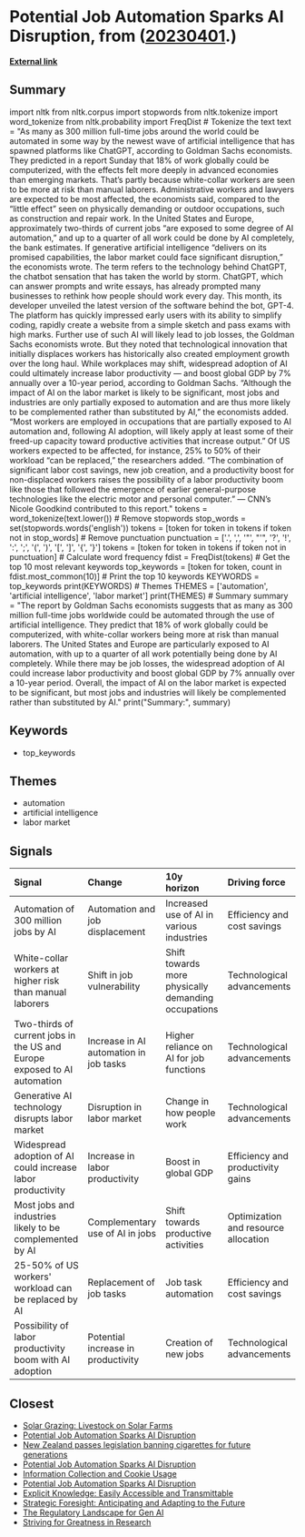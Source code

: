 # __Potential Job Automation Sparks AI Disruption__, from ([20230401](https://kghosh.substack.com/p/20230401).)

__[External link](https://edition.cnn.com/2023/03/29/tech/chatgpt-ai-automation-jobs-impact-intl-hnk/index.html)__



## Summary

import nltk from nltk.corpus import stopwords from nltk.tokenize import word_tokenize from nltk.probability import FreqDist  # Tokenize the text text = "As many as 300 million full-time jobs around the world could be automated in some way by the newest wave of artificial intelligence that has spawned platforms like ChatGPT, according to Goldman Sachs economists. They predicted in a report Sunday that 18% of work globally could be computerized, with the effects felt more deeply in advanced economies than emerging markets. That’s partly because white-collar workers are seen to be more at risk than manual laborers. Administrative workers and lawyers are expected to be most affected, the economists said, compared to the “little effect” seen on physically demanding or outdoor occupations, such as construction and repair work. In the United States and Europe, approximately two-thirds of current jobs “are exposed to some degree of AI automation,” and up to a quarter of all work could be done by AI completely, the bank estimates. If generative artificial intelligence “delivers on its promised capabilities, the labor market could face significant disruption,” the economists wrote. The term refers to the technology behind ChatGPT, the chatbot sensation that has taken the world by storm. ChatGPT, which can answer prompts and write essays, has already prompted many businesses to rethink how people should work every day. This month, its developer unveiled the latest version of the software behind the bot, GPT-4. The platform has quickly impressed early users with its ability to simplify coding, rapidly create a website from a simple sketch and pass exams with high marks. Further use of such AI will likely lead to job losses, the Goldman Sachs economists wrote. But they noted that technological innovation that initially displaces workers has historically also created employment growth over the long haul. While workplaces may shift, widespread adoption of AI could ultimately increase labor productivity — and boost global GDP by 7% annually over a 10-year period, according to Goldman Sachs. “Although the impact of AI on the labor market is likely to be significant, most jobs and industries are only partially exposed to automation and are thus more likely to be complemented rather than substituted by AI,” the economists added. “Most workers are employed in occupations that are partially exposed to AI automation and, following AI adoption, will likely apply at least some of their freed-up capacity toward productive activities that increase output.” Of US workers expected to be affected, for instance, 25% to 50% of their workload “can be replaced,” the researchers added. “The combination of significant labor cost savings, new job creation, and a productivity boost for non-displaced workers raises the possibility of a labor productivity boom like those that followed the emergence of earlier general-purpose technologies like the electric motor and personal computer.” — CNN’s Nicole Goodkind contributed to this report."  tokens = word_tokenize(text.lower())  # Remove stopwords stop_words = set(stopwords.words('english')) tokens = [token for token in tokens if token not in stop_words]  # Remove punctuation punctuation = ['.', ',', '"', "'", '?', '!', ':', ';', '(', ')', '[', ']', '{', '}'] tokens = [token for token in tokens if token not in punctuation]  # Calculate word frequency fdist = FreqDist(tokens)  # Get the top 10 most relevant keywords top_keywords = [token for token, count in fdist.most_common(10)]  # Print the top 10 keywords KEYWORDS = top_keywords print(KEYWORDS)  # Themes THEMES = ['automation', 'artificial intelligence', 'labor market'] print(THEMES)  # Summary summary = "The report by Goldman Sachs economists suggests that as many as 300 million full-time jobs worldwide could be automated through the use of artificial intelligence. They predict that 18% of work globally could be computerized, with white-collar workers being more at risk than manual laborers. The United States and Europe are particularly exposed to AI automation, with up to a quarter of all work potentially being done by AI completely. While there may be job losses, the widespread adoption of AI could increase labor productivity and boost global GDP by 7% annually over a 10-year period. Overall, the impact of AI on the labor market is expected to be significant, but most jobs and industries will likely be complemented rather than substituted by AI." print("Summary:", summary)

## Keywords

* top_keywords

## Themes

* automation
* artificial intelligence
* labor market

## Signals

| Signal                                                                   | Change                                 | 10y horizon                                         | Driving force                        |
|:-------------------------------------------------------------------------|:---------------------------------------|:----------------------------------------------------|:-------------------------------------|
| Automation of 300 million jobs by AI                                     | Automation and job displacement        | Increased use of AI in various industries           | Efficiency and cost savings          |
| White-collar workers at higher risk than manual laborers                 | Shift in job vulnerability             | Shift towards more physically demanding occupations | Technological advancements           |
| Two-thirds of current jobs in the US and Europe exposed to AI automation | Increase in AI automation in job tasks | Higher reliance on AI for job functions             | Technological advancements           |
| Generative AI technology disrupts labor market                           | Disruption in labor market             | Change in how people work                           | Technological advancements           |
| Widespread adoption of AI could increase labor productivity              | Increase in labor productivity         | Boost in global GDP                                 | Efficiency and productivity gains    |
| Most jobs and industries likely to be complemented by AI                 | Complementary use of AI in jobs        | Shift towards productive activities                 | Optimization and resource allocation |
| 25-50% of US workers' workload can be replaced by AI                     | Replacement of job tasks               | Job task automation                                 | Efficiency and cost savings          |
| Possibility of labor productivity boom with AI adoption                  | Potential increase in productivity     | Creation of new jobs                                | Technological advancements           |

## Closest

* [Solar Grazing: Livestock on Solar Farms](8d9cdb24d214893227785b130ca60240)
* [Potential Job Automation Sparks AI Disruption](8bf628f811052831ab699f75caeb0205)
* [New Zealand passes legislation banning cigarettes for future generations](57094f3730835fe172d0f95667a01312)
* [Potential Job Automation Sparks AI Disruption](8bf628f811052831ab699f75caeb0205)
* [Information Collection and Cookie Usage](a33c07b3f96448f9af29b9e59a080b73)
* [Potential Job Automation Sparks AI Disruption](8bf628f811052831ab699f75caeb0205)
* [Explicit Knowledge: Easily Accessible and Transmittable](fcaebc86f2f475af184eaa545a624a2c)
* [Strategic Foresight: Anticipating and Adapting to the Future](40a99c098bad8dda821b757d8d88a80a)
* [The Regulatory Landscape for Gen AI](43eafc183f7cc060f7cb7fed455e20a7)
* [Striving for Greatness in Research](d63dcd0ef7dc557c2fe4c312f4cd686f)
